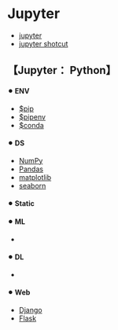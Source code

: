 # Jupyter
- [jupyter](jupyter.md)
- [jupyter shotcut](jupyter_shortcut)

## 【Jupyter： Python】
#### ⚫︎ ENV
- [$pip](env_pip)
- [$pipenv](env_pipenv)
- [$conda](env_conda)

#### ⚫︎ DS
- [NumPy](ds_numpy)
- [Pandas](ds_pandas)
- [matplotlib](ds_matplotlib)
- [seaborn](ds_seaborn)

#### ⚫︎ Static


#### ⚫︎ ML
- [](ml_)

#### ⚫︎ DL
- [](dl_)

#### ⚫︎ Web
- [Django](web_django)
- [Flask](web-flask)
